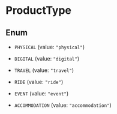

# ProductType

## Enum


* `PHYSICAL` (value: `"physical"`)

* `DIGITAL` (value: `"digital"`)

* `TRAVEL` (value: `"travel"`)

* `RIDE` (value: `"ride"`)

* `EVENT` (value: `"event"`)

* `ACCOMMODATION` (value: `"accommodation"`)



